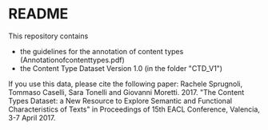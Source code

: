 # README
This repository contains 
- the guidelines for the annotation of content types (Annotationofcontenttypes.pdf)
- the Content Type Dataset Version 1.0 (in the folder "CTD_V1")

If you use this data, please cite the following paper:
Rachele Sprugnoli, Tommaso Caselli, Sara Tonelli and Giovanni Moretti. 2017. "The Content Types Dataset: a New Resource to Explore Semantic and Functional Characteristics of Texts" in Proceedings of 15th EACL Conference, Valencia, 3-7 April 2017.
